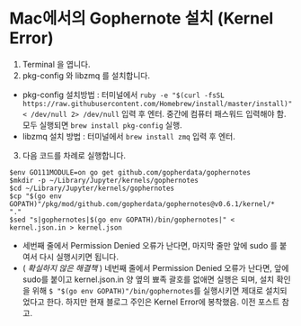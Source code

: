 # Mac에서의 Gophernote 설치 (Kernel Error)

1. Terminal 을 엽니다.
2. pkg-config 와 libzmq 를 설치합니다.
  * pkg-config 설치방법 : 터미널에서  `ruby -e "$(curl -fsSL https://raw.githubusercontent.com/Homebrew/install/master/install)" < /dev/null 2> /dev/null` 입력 후 엔터. 중간에 컴퓨터 패스워드 입력해야 함. 모두 실행되면 `brew install pkg-config` 실행.
  * libzmq 설치 방법 : 터미널에서 `brew install zmq` 입력 후 엔터.
3. 다음 코드를 차례로 실행합니다.
```
$env GO111MODULE=on go get github.com/gopherdata/gophernotes
$mkdir -p ~/Library/Jupyter/kernels/gophernotes
$cd ~/Library/Jupyter/kernels/gophernotes
$cp "$(go env GOPATH)"/pkg/mod/github.com/gopherdata/gophernotes@v0.6.1/kernel/*  "."
$sed "s|gophernotes|$(go env GOPATH)/bin/gophernotes|" < kernel.json.in > kernel.json
```
  * 세번째 줄에서 Permission Denied 오류가 난다면, 마지막 줄만 앞에 sudo 를 붙여서 다시 실행시키면 됩니다.
  * ( *확실하지 않은 해결책* ) 네번째 줄에서 Permission Denied 오류가 난다면, 앞에 sudo를 붙이고 kernel.json.in 양 옆의 뾰족 괄호를 없애면 실행은 되며, 설치 확인을 위해 `$ "$(go env GOPATH)"/bin/gophernotes`를 실행시키면 제대로 설치되었다고 한다. 하지만 현재 블로그 주인은 Kernel Error에 봉착했음. 이전 포스트 참고.
